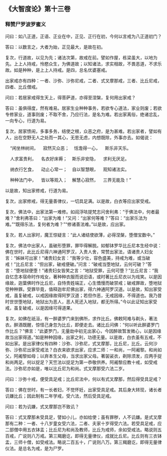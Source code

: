 ## 《大智度论》第十三卷

### 释赞尸罗波罗蜜义

问曰：如八正道，正语、正业在中，正见、正行在初，今何以言戒为八正道初门？

答曰：以数言之，大者为始，正见最大，是故在初。

复次，行道故，以见为先；诸法次第，故戒在前。譬如作屋，栋梁虽大，以地为先。上上人持戒，怜愍众生，为佛道故；以知诸法，求实相故，不畏恶道，不求乐故。如是种种，是上上人持戒。是四，总名优婆塞戒。

出家戒亦有四种：一者、沙弥、沙弥尼戒，二者、式叉摩那戒，三者、比丘尼戒，四者、比丘僧戒。

问曰：若居家戒得生天上，得菩萨道，亦得至涅槃，复何用出家戒？

答曰：虽俱得度，然有难易。居家生业种种事务，若欲专心道法，家业则废；若欲专修家业，道事则废；不取不舍，乃应行法，是名为难。若出家离俗，绝诸忿乱，一向专心，行道为易。

复次，居家愦闹，多事多务，结使之根，众恶之府，是为甚难。若出家者，譬如有人，出在空野无人之处而一其心，无思无虑，内想既除，外事亦去。如偈说：

&nbsp;&nbsp;&nbsp;&nbsp;“闲坐林树间，&nbsp;&nbsp;&nbsp;&nbsp;寂然灭众恶；&nbsp;&nbsp;&nbsp;&nbsp;恬澹得一心，&nbsp;&nbsp;&nbsp;&nbsp;斯乐非天乐。

&nbsp;&nbsp;&nbsp;&nbsp;人求富贵利，&nbsp;&nbsp;&nbsp;&nbsp;名衣好床褥；&nbsp;&nbsp;&nbsp;&nbsp;斯乐非安隐，&nbsp;&nbsp;&nbsp;&nbsp;求利无厌足。

&nbsp;&nbsp;&nbsp;&nbsp;纳衣行乞食，&nbsp;&nbsp;&nbsp;&nbsp;动止心常一；&nbsp;&nbsp;&nbsp;&nbsp;自以智慧眼，&nbsp;&nbsp;&nbsp;&nbsp;观知诸法实。

&nbsp;&nbsp;&nbsp;&nbsp;种种法门中，&nbsp;&nbsp;&nbsp;&nbsp;皆以等观入；&nbsp;&nbsp;&nbsp;&nbsp;解慧心寂然，&nbsp;&nbsp;&nbsp;&nbsp;三界无能及！”

以是故，知出家修戒，行道为易。

复次，出家修戒，得无量善律仪，一切具足满。以是故，白衣等应出家受戒。

复次，佛法中，出家法第一难修。如阎浮呿提梵志问舍利弗：“于佛法中，何者最难？”舍利弗答曰：“出家为难！”又问：“出家何等难？”答曰：“出家乐法为难。”“既得乐法，复何者为难？”“修诸善法难。”以是故，应出家。

复次，若人出家时，魔王惊疑言：“此人诸结使欲薄，必得涅槃，堕僧宝数中。”

复次，佛法中出家人，虽破形堕罪，罪毕得解脱。如郁钵罗华比丘尼本生经中说：佛在世时，此比丘尼得六神通阿罗汉，入贵人舍，常赞出家法，语诸贵人妇女言：“姊妹可出家！”诸贵妇女言：“我等少壮，容色盛美，持戒为难，或当破戒！”比丘尼言：“但出家，破戒便破。”问言：“破戒当堕地狱，云何可破？”答言：“堕地狱便堕！”诸贵妇女皆笑之言：“地狱受罪，云何可堕？”比丘尼言：“我自忆念本宿命时作戏女，著种种衣服而说旧语，或时著比丘尼衣以为戏笑。以是因缘故，迦葉佛时作比丘尼，自恃贵姓端正，心生憍慢而破禁戒；破戒罪故，堕地狱受种种罪。受罪毕竟，值释迦牟尼佛出家，得六神通阿罗汉道。以是故，知出家受戒，虽复破戒，以戒因缘故得阿罗汉道；若但作恶，无戒因缘，不得道也。我乃昔时世世堕地狱，地狱出为恶人，恶人死还入地狱，都无所得。”今以此证知出家受戒，虽复破戒，以是因缘可得道果。

复次，如佛在祇洹，有一醉婆罗门来到佛所，求作比丘。佛敕阿难与剃头，著法衣。醉酒既醒，惊怪己身忽为比丘，即便走去。诸比丘问佛：“何以听此醉婆罗门作比丘？”佛言：“此婆罗门，无量劫中初无出家心，今因醉故暂发微心，以是因缘故当出家得道。”如是种种因缘，出家之利，功德无量。以是故，白衣虽有五戒，不如出家。是出家律仪有四种：沙弥、沙弥尼，式叉摩那，比丘尼，比丘。云何沙弥、沙弥尼出家受戒法？白衣来欲求出家，应求二师：一和尚，一阿阇黎。和尚如父，阿阇黎如母；以弃本生父母，当求出家父母。著袈裟衣，剃除须发，应两手捉和尚两足。何以捉足？天竺法以捉足为第一恭敬供养。阿阇黎应教十戒，如受戒法。沙弥尼亦如是，唯以比丘尼为和尚。式叉摩那受六法二岁。

问曰：沙弥十戒，便受具足戒；比丘尼法中，何以有式叉摩那，然后得受具足戒？

答曰：佛在世时，有一长者妇，不觉怀妊，出家受具足戒。其后身大转现，诸长者讥嫌比丘；因此制有二年学戒，受六法，然后受具足戒。

问曰：若为讥嫌，式叉摩那岂不致讥？

答曰：式叉摩那未受具足，譬如小儿，亦如给使；虽有罪秽，人不讥嫌。是式叉摩那有二种：一者、十八岁童女受六法，二者、夫家十岁得受六法。若受具足戒，应二部僧中用五衣钵盂；比丘尼为和尚及教师，比丘为戒师，余如受戒法。略说则五百戒，广说则八万戒。第三羯磨讫，即得无量律仪，成就比丘尼。比丘则有三衣钵盂，三师十僧，如受戒法。略说二百五十，广说则八万。第三羯磨讫，即得无量律仪法。是总名为戒，是为尸罗。